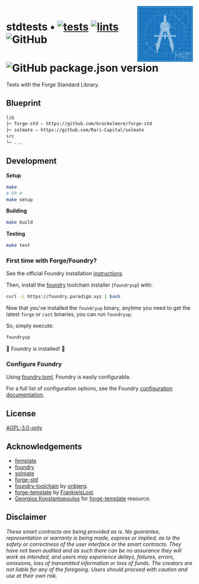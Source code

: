 <img align="right" width="150" height="150" top="100" src="./assets/readme.jpg">

# stdtests • [![tests](https://github.com/abigger87/stdtests/actions/workflows/tests.yml/badge.svg)](https://github.com/abigger87/stdtests/actions/workflows/tests.yml) [![lints](https://github.com/abigger87/stdtests/actions/workflows/lints.yml/badge.svg)](https://github.com/abigger87/stdtests/actions/workflows/lints.yml) ![GitHub](https://img.shields.io/github/license/abigger87/stdtests)  ![GitHub package.json version](https://img.shields.io/github/package-json/v/abigger87/stdtests)


Tests with the Forge Standard Library.


## Blueprint

```ml
lib
├─ forge-std — https://github.com/brockelmore/forge-std
├─ solmate — https://github.com/Rari-Capital/solmate
src
└─ ...
```

## Development

**Setup**
```bash
make
# OR #
make setup
```

**Building**
```bash
make build
```

**Testing**
```bash
make test
```

### First time with Forge/Foundry?

See the official Foundry installation [instructions](https://github.com/gakonst/foundry/blob/master/README.md#installation).

Then, install the [foundry](https://github.com/gakonst/foundry) toolchain installer (`foundryup`) with:
```bash
curl -L https://foundry.paradigm.xyz | bash
```

Now that you've installed the `foundryup` binary,
anytime you need to get the latest `forge` or `cast` binaries,
you can run `foundryup`.

So, simply execute:
```bash
foundryup
```

🎉 Foundry is installed! 🎉

### Configure Foundry

Using [foundry.toml](./foundry.toml), Foundry is easily configurable.

For a full list of configuration options, see the Foundry [configuration documentation](https://github.com/gakonst/foundry/blob/master/config/README.md#all-options).

## License

[AGPL-3.0-only](https://github.com/abigger87/stdtests/blob/master/LICENSE)

## Acknowledgements

- [femplate](https://github.com/abigger87/femplate)
- [foundry](https://github.com/gakonst/foundry)
- [solmate](https://github.com/Rari-Capital/solmate)
- [forge-std](https://github.com/brockelmore/forge-std)
- [foundry-toolchain](https://github.com/onbjerg/foundry-toolchain) by [onbjerg](https://github.com/onbjerg).
- [forge-template](https://github.com/FrankieIsLost/forge-template) by [FrankieIsLost](https://github.com/FrankieIsLost).
- [Georgios Konstantopoulos](https://github.com/gakonst) for [forge-template](https://github.com/gakonst/forge-template) resource.

## Disclaimer

_These smart contracts are being provided as is. No guarantee, representation or warranty is being made, express or implied, as to the safety or correctness of the user interface or the smart contracts. They have not been audited and as such there can be no assurance they will work as intended, and users may experience delays, failures, errors, omissions, loss of transmitted information or loss of funds. The creators are not liable for any of the foregoing. Users should proceed with caution and use at their own risk._

